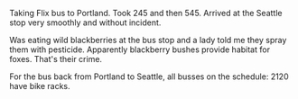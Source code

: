 Taking Flix bus to Portland. Took 245 and then 545. Arrived at the Seattle stop very smoothly and without incident.

Was eating wild blackberries at the bus stop and a lady told me they spray them with pesticide. Apparently blackberry bushes provide habitat for foxes. That's their crime. 

For the bus back from Portland to Seattle, all busses on the schedule: 2120 have bike racks.